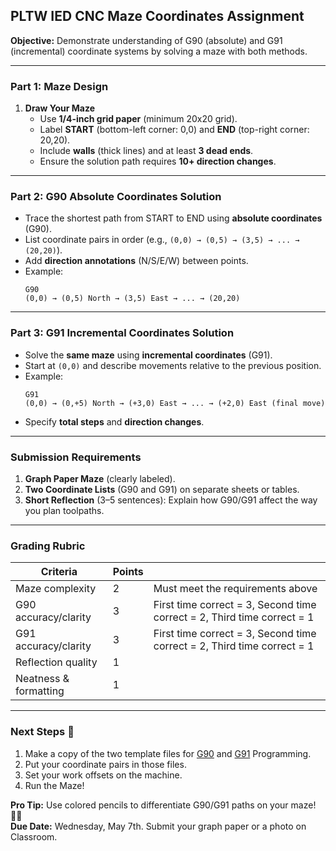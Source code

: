 ## PLTW IED CNC Maze Coordinates Assignment  
**Objective:** Demonstrate understanding of G90 (absolute) and G91 (incremental) coordinate systems by solving a maze with both methods.  

---

### Part 1: Maze Design  
1. **Draw Your Maze**  
   - Use **1/4-inch grid paper** (minimum 20x20 grid).  
   - Label **START** (bottom-left corner: 0,0) and **END** (top-right corner: 20,20).  
   - Include **walls** (thick lines) and at least **3 dead ends**.  
   - Ensure the solution path requires **10+ direction changes**.  

---

### Part 2: G90 Absolute Coordinates Solution  
- Trace the shortest path from START to END using **absolute coordinates** (G90).  
- List coordinate pairs in order (e.g., `(0,0) → (0,5) → (3,5) → ... → (20,20)`).  
- Add **direction annotations** (N/S/E/W) between points.  
- Example:  
  ```  
  G90  
  (0,0) → (0,5) North → (3,5) East → ... → (20,20)  
  ```

---

### Part 3: G91 Incremental Coordinates Solution  
- Solve the **same maze** using **incremental coordinates** (G91).  
- Start at `(0,0)` and describe movements relative to the previous position.  
- Example:  
  ```  
  G91  
  (0,0) → (0,+5) North → (+3,0) East → ... → (+2,0) East (final move)  
  ```
- Specify **total steps** and **direction changes**.  

---

### Submission Requirements  
1. **Graph Paper Maze** (clearly labeled).  
2. **Two Coordinate Lists** (G90 and G91) on separate sheets or tables.  
3. **Short Reflection** (3–5 sentences): Explain how G90/G91 affect the way you plan toolpaths.  

---

### Grading Rubric  
| Criteria               | Points |                                                                           |
|------------------------|--------|---------------------------------------------------------------------------|  
| Maze complexity        | 2      | Must meet the requirements above                                          |
| G90 accuracy/clarity   | 3      | First time correct = 3, Second time correct = 2, Third time correct = 1   |
| G91 accuracy/clarity   | 3      | First time correct = 3, Second time correct = 2, Third time correct = 1   |
| Reflection quality     | 1      |                                                                           |
| Neatness & formatting  | 1      |                                                                           |

---

### Next Steps :robot:
1. Make a copy of the two template files for [G90](https://github.com/stcline/CNC_Training/blob/main/NC_Files/MAZE_TEMPLATE-G90.nc) and [G91](https://github.com/stcline/CNC_Training/blob/main/NC_Files/MAZE_TEMPLATE-G91.nc) Programming.
2. Put your coordinate pairs in those files.
3. Set your work offsets on the machine.
4. Run the Maze!

**Pro Tip:** Use colored pencils to differentiate G90/G91 paths on your maze! 🔴🔵  
**Due Date:** Wednesday, May 7th.  Submit your graph paper or a photo on Classroom.
